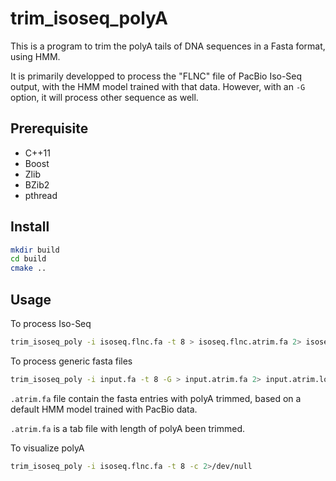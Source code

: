 # trim_isoseq_polyA
This is a program to trim the polyA tails of DNA sequences in a Fasta format, using HMM. 

It is primarily developped to process the "FLNC" file of PacBio Iso-Seq output, with the HMM
model trained with that data. However, with an `-G` option, it will process other sequence
as well.

## Prerequisite
- C++11
- Boost
- Zlib 
- BZib2
- pthread

## Install
```bash
mkdir build
cd build
cmake ..
```

## Usage
To process Iso-Seq
```bash
trim_isoseq_poly -i isoseq.flnc.fa -t 8 > isoseq.flnc.atrim.fa 2> isoseq.flnc.atrim.log
```

To process generic fasta files
```bash
trim_isoseq_poly -i input.fa -t 8 -G > input.atrim.fa 2> input.atrim.log
```
`.atrim.fa` file contain the fasta entries with polyA trimmed, based on a default HMM model trained with PacBio data. 

`.atrim.fa` is a tab file with length of polyA been trimmed.

To visualize polyA
```bash
trim_isoseq_poly -i isoseq.flnc.fa -t 8 -c 2>/dev/null
```
